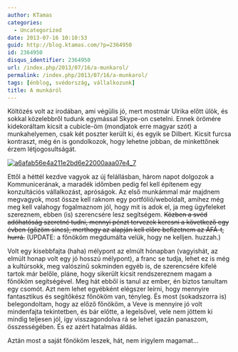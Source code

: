 ```yaml
---
author: KTamas
categories:
  - Uncategorized
date: 2013-07-16 10:10:53
guid: http://blog.ktamas.com/?p=2364950
id: 2364950
disqus_identifier: 2364950
url: /index.php/2013/07/16/a-munkarol/
permalink: /index.php/2013/07/16/a-munkarol/
tags: [énblog, svédország, vállalkozunk]
title: A munkáról
---
```


Költözés volt az irodában, ami végülis jó, mert mostmár Ulrika előtt ülök, és sokkal közelebbről tudunk egymással Skype-on csetelni. Ennek örömére kidekoráltam kicsit a cubicle-öm (mondjatok erre magyar szót) a munkahelyemen, csak két poszter került ki, és egyik se Dilbert. Kicsit furcsa kontraszt, még én is gondolkozok, hogy lehetne jobban, de minkettőnek érzem létjogosultságát.

[<img src="/wp-content/uploads/2013/07/a6afab56e4a211e2bd6e22000aaa07e4_7.jpg" alt="a6afab56e4a211e2bd6e22000aaa07e4_7" width="612" height="612" class="aligncenter size-full wp-image-2364951" srcset="/wp-content/uploads/2013/07/a6afab56e4a211e2bd6e22000aaa07e4_7.jpg 612w, /wp-content/uploads/2013/07/a6afab56e4a211e2bd6e22000aaa07e4_7-150x150.jpg 150w, /wp-content/uploads/2013/07/a6afab56e4a211e2bd6e22000aaa07e4_7-300x300.jpg 300w" sizes="(max-width: 612px) 100vw, 612px" />](/wp-content/uploads/2013/07/a6afab56e4a211e2bd6e22000aaa07e4_7.jpg)

Ettől a héttél kezdve vagyok az új felállásban, három napot dolgozok a Kommunicerának, a maradék időmben pedig fel kell építenem egy konzultációs vállalkozást, apróságok. Az első munkámmal már majdnem megvagyok, most össze kell raknom egy portfólió/weboldalt, amihez még meg kell valahogy fogalmaznom jól, hogy mit is adok el, ja meg ügyfeleket szereznem, ebben (is) szerencsére lesz segítségem. <del datetime="2013-07-16T08:08:55+00:00">Közben a svéd adóhatóság szeretné tudni, mennyi pénzt tervezek keresni a következő egy évben (gőzöm sincs), merthogy az alapján kell előre befizetnem az ÁFÁ-t, hurrá.</del> (UPDATE: a főnököm megdumálta velük, hogy ne kelljen. huzzah.)

Volt egy kisebbfajta (haha) mélypont az elmúlt hónapban (vagyishát, az elmúlt honap volt egy jó hosszú mélypont), a franc se tudja, lehet ez is még a kultúrsokk, meg valószínű sokminden egyéb is, de szerencsére kifelé tartok már belőle, pláne, hogy sikerült kicsit rendszereznem magam a főnököm segítségével. Meg hát ebből is tanul az ember, én biztos tanultam egy csomót. Azt nem lehet egyébként elégszer leírni, hogy mennyire fantasztikus és segítőkész főnököm van, tényleg. És most (sokadszorra is) belegondoltam, hogy az előző főnököm, a Veve is mennyire jó volt mindenfajta tekintetben, és bár előtte, a legelsővel, vele nem jöttem ki mindig teljesen jól, így visszagondolva rá se lehet igazán panaszom, összességében. És ez azért hatalmas áldás.

Aztán most a saját főnököm leszek, hát, nem irigylem magamat&#8230;
